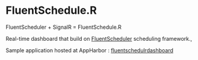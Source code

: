 FluentSchedule.R
================

FluentScheduler + SignalR = FluentSchedule.R

Real-time dashboard that build on [FluentScheduler](https://github.com/jgeurts/FluentScheduler) scheduling framework., 

Sample application hosted at AppHarbor : [fluentschedulrdashboard](http://fluentschedulrdashboard.apphb.com/Home/Index)
